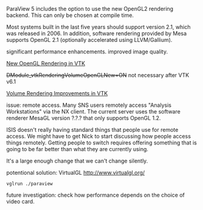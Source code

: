 ParaView 5 includes the option to use the new OpenGL2 rendering backend. This can only be chosen at compile time.

Most systems built in the last five years should support version 2.1, which was released in 2006. 
In addition, software rendering provided by Mesa supports OpenGL 2.1 (optionally accelerated using LLVM/Gallium).

significant performance enhancements. improved image quality. 

[New OpenGL Rendering in VTK](http://www.kitware.com/source/home/post/144)

~~DModule_vtkRenderingVolumeOpenGLNew=ON~~ not necessary after VTK v6.1

[Volume Rendering Improvements in VTK](http://www.kitware.com/source/home/post/154)

issue: remote access. Many SNS users remotely access "Analysis Workstations" via the NX client. The current server uses
the software renderer MesaGL version ?.?.? that only supports OpenGL 1.2.

ISIS doesn't really having standard things that people use for remote access. 
We might have to get Nick to start discussing how people access things remotely. 
Getting people to switch requires offering something that is going to be far 
better than what they are currently using. 

It's a large enough change that we can't change silently.

potentional solution: VirtualGL http://www.virtualgl.org/

`vglrun ./paraview`

future investigation: check how performance depends on the choice of video card.
